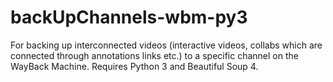 # backUpChannels-wbm-py3
For backing up interconnected videos (interactive videos, collabs which are connected through annotations links etc.) to a specific channel on the WayBack Machine. Requires Python 3 and Beautiful Soup 4.
